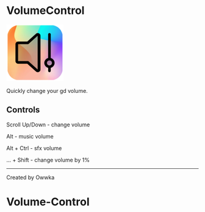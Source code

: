 # VolumeControl
<img src="logo.png" width="150" alt="the mod's logo" />

Quickly change your gd volume. 


## Controls
Scroll Up/Down - change volume

Alt - music volume

Alt + Ctrl - sfx volume

... + Shift - change volume by 1%

---

Created by Owwka
# Volume-Control
